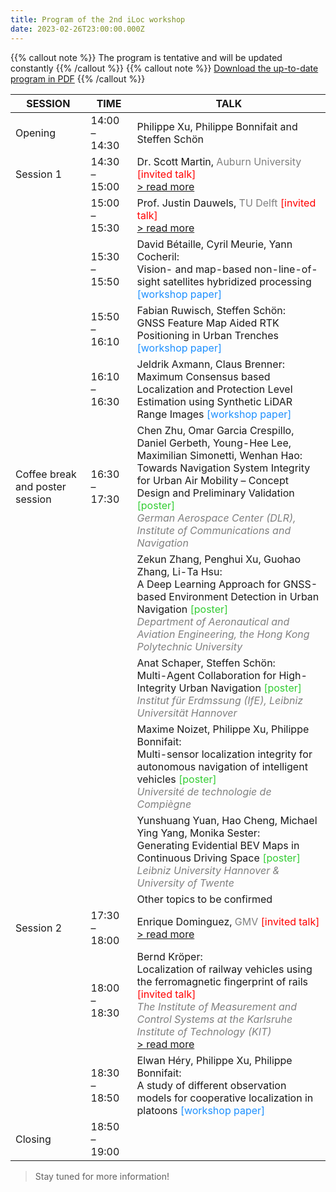 ```yaml
---
title: Program of the 2nd iLoc workshop
date: 2023-02-26T23:00:00.000Z
---
```


{{% callout note %}} The program is tentative and will be updated constantly {{% /callout %}}
{{% callout note %}} [Download the up-to-date program in PDF](https://iloc-2023.netlify.app/uploads/IEEE-ITSC-2023-Workshop-iLoc2-Program.pdf) {{% /callout %}}

|    SESSION      |      TIME     |                                              TALK                                                             | 
|-----------------|---------------|---------------------------------------------------------------------------------------------------------------|
| Opening         | 14:00 – 14:30 | Philippe Xu, Philippe Bonnifait and Steffen Schön |
| Session 1       | 14:30 – 15:00 | Dr. Scott Martin, <span style="color: Gray;">Auburn University</span> <span style="color: Red;">[invited talk]</span> <br>[> read more](/speaker/martin/) |
|                 | 15:00 – 15:30 | Prof. Justin Dauwels, <span style="color: Gray;">TU Delft</span> <span style="color: Red;">[invited talk]</span><br>[> read more](/speaker/dauwels/)|
|                 | 15:30 – 15:50 | David Bétaille, Cyril Meurie, Yann Cocheril: <br> Vision- and map-based non-line-of-sight satellites hybridized processing <span style="color: DodgerBlue;">[workshop paper]</span>|
|                 | 15:50 – 16:10 | Fabian Ruwisch, Steffen Schön: <br> GNSS Feature Map Aided RTK Positioning in Urban Trenches <span style="color: DodgerBlue;">[workshop paper]</span>|
|                 | 16:10 – 16:30 | Jeldrik Axmann, Claus Brenner: <br> Maximum Consensus based Localization and Protection Level Estimation using Synthetic LiDAR Range Images <span style="color: DodgerBlue;">[workshop paper]
| Coffee break and poster session | 16:30 – 17:30 | Chen Zhu, Omar Garcia Crespillo, Daniel Gerbeth, Young-Hee Lee, Maximilian Simonetti, Wenhan Hao: <br> Towards Navigation System Integrity for Urban Air Mobility – Concept Design and Preliminary Validation <span style="color: LimeGreen;">[poster]</span><br><span style="color: Gray;">_German Aerospace Center (DLR), Institute of Communications and Navigation_</span>|
|                 |               | Zekun Zhang, Penghui Xu, Guohao Zhang, Li-Ta Hsu: <br> A Deep Learning Approach for GNSS-based Environment Detection in Urban Navigation <span style="color: LimeGreen;">[poster]</span><br><span style="color: Gray;">_Department of Aeronautical and Aviation Engineering, the Hong Kong Polytechnic University_</span>|
|                 |               | Anat Schaper, Steffen Schön: <br> Multi-Agent Collaboration for High-Integrity Urban Navigation <span style="color: LimeGreen;">[poster]</span><br><span style="color: Gray;">_Institut für Erdmssung (IfE), Leibniz Universität Hannover_</span>|
|                 |               | Maxime Noizet, Philippe Xu, Philippe Bonnifait: <br> Multi-sensor localization integrity for autonomous navigation of intelligent vehicles <span style="color: LimeGreen;">[poster]</span><br><span style="color: Gray;">_Université de technologie de Compiègne_</span> |
|                 |               | Yunshuang Yuan, Hao Cheng, Michael Ying Yang, Monika Sester: <br> Generating Evidential BEV Maps in Continuous Driving Space <span style="color: LimeGreen;">[poster]</span><br><span style="color: Gray;">_Leibniz University Hannover & University of Twente_</span> |
|                 |               | Other topics to be confirmed |
| Session 2       | 17:30 – 18:00 | Enrique Dominguez, <span style="color: Gray;">GMV</span> <span style="color: Red;">[invited talk]</span><br>[> read more](/speaker/dominguez/)|</span>|
|                 | 18:00 – 18:30 | Bernd Kröper:<br> Localization of railway vehicles using the ferromagnetic fingerprint of rails  <span style="color: Red;">[invited talk]</span><br><span style="color: Gray;">_The Institute of Measurement and Control Systems at the Karlsruhe Institute of Technology (KIT)_</span> <br> [> read more](/speaker/stiller/)|
|                 | 18:30 – 18:50 | Elwan Héry, Philippe Xu, Philippe Bonnifait: <br> A study of different observation models for cooperative localization in platoons <span style="color: DodgerBlue;">[workshop paper]</span>|
| Closing         | 18:50 – 19:00 |   |

> Stay tuned for more information!
